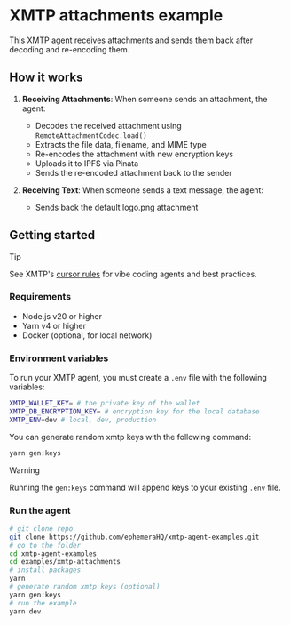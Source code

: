 # XMTP attachments example

This XMTP agent receives attachments and sends them back after decoding and re-encoding them.

## How it works

1. **Receiving Attachments**: When someone sends an attachment, the agent:
   - Decodes the received attachment using `RemoteAttachmentCodec.load()`
   - Extracts the file data, filename, and MIME type
   - Re-encodes the attachment with new encryption keys
   - Uploads it to IPFS via Pinata
   - Sends the re-encoded attachment back to the sender

2. **Receiving Text**: When someone sends a text message, the agent:
   - Sends back the default logo.png attachment

## Getting started

> [!TIP]
> See XMTP's [cursor rules](/.cursor/README.md) for vibe coding agents and best practices.

### Requirements

- Node.js v20 or higher
- Yarn v4 or higher
- Docker (optional, for local network)

### Environment variables

To run your XMTP agent, you must create a `.env` file with the following variables:

```bash
XMTP_WALLET_KEY= # the private key of the wallet
XMTP_DB_ENCRYPTION_KEY= # encryption key for the local database
XMTP_ENV=dev # local, dev, production
```

You can generate random xmtp keys with the following command:

```bash
yarn gen:keys
```

> [!WARNING]
> Running the `gen:keys` command will append keys to your existing `.env` file.

### Run the agent

```bash
# git clone repo
git clone https://github.com/ephemeraHQ/xmtp-agent-examples.git
# go to the folder
cd xmtp-agent-examples
cd examples/xmtp-attachments
# install packages
yarn
# generate random xmtp keys (optional)
yarn gen:keys
# run the example
yarn dev
```
